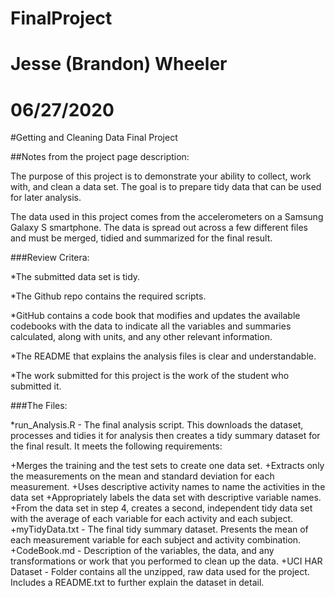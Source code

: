 # FinalProject
# Jesse (Brandon) Wheeler
# 06/27/2020

#Getting and Cleaning Data Final Project


##Notes from the project page description:

The purpose of this project is to demonstrate your ability to collect, work with, and clean a data set. The goal is to prepare tidy data that can be used for later analysis.

The data used in this project comes from the accelerometers on a Samsung Galaxy S smartphone. The data is spread out across a few different files and must be merged, tidied and summarized for the final result.

###Review Critera:

*The submitted data set is tidy.

*The Github repo contains the required scripts.

*GitHub contains a code book that modifies and updates the available codebooks with the data to indicate all the variables and summaries calculated, along with units, and any other relevant information.

*The README that explains the analysis files is clear and understandable.

*The work submitted for this project is the work of the student who submitted it.


###The Files:

*run_Analysis.R - The final analysis script. This downloads the dataset, processes and tidies it for analysis then creates a tidy summary dataset for the final result. It meets the following requirements:

+Merges the training and the test sets to create one data set.
+Extracts only the measurements on the mean and standard deviation for each measurement.
+Uses descriptive activity names to name the activities in the data set
+Appropriately labels the data set with descriptive variable names.
+From the data set in step 4, creates a second, independent tidy data set with the average of each variable for each activity and each subject.
+myTidyData.txt - The final tidy summary dataset. Presents the mean of each measurement variable for each subject and activity combination.
+CodeBook.md - Description of the variables, the data, and any transformations or work that you performed to clean up the data.
+UCI HAR Dataset - Folder contains all the unzipped, raw data used for the project. Includes a README.txt to further explain the dataset in detail.

